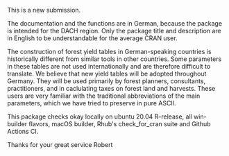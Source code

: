This is a new submission.


The documentation and the functions are in German, because the package is intended for the DACH region. Only the package title and description are in English to be understandable for the average CRAN user.

The construction of forest yield tables in German-speaking countries is historically different from similar tools in other countries. Some parameters in these tables are not used internationally and are therefore difficult to translate. We believe that new yield tables will be adopted throughout Germany. They will be used primarily by forest planners, consultants, practitioners, and in caclulating taxes on forest land and harvests. These users are very familiar with the traditional abbreviations of the main parameters, which we have tried to preserve in pure ASCII.


This package checks okay locally on ubuntu 20.04 R-release, all win-builder flavors, macOS builder, Rhub's check_for_cran suite and Github Actions CI.


Thanks for your great service
  Robert
